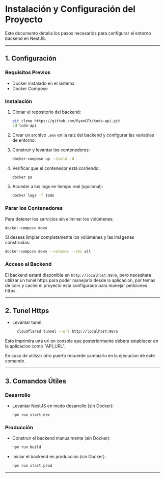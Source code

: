 # Instalación y Configuración del Proyecto

Este documento detalla los pasos necesarios para configurar el entorno backend en NestJS.

---

## 1. Configuración

### Requisitos Previos
- Docker instalado en el sistema
- Docker Compose

### Instalación

1. Clonar el repositorio del backend:
   ```sh
   git clone https://github.com/RyanCFX/todo-api.git
   cd todo-api
   ```

2. Crear un archivo `.env` en la raíz del backend y configurar las variables de entorno.

3. Construir y levantar los contenedores:
   ```sh
   docker-compose up --build -d
   ```

4. Verificar que el contenedor está corriendo:
   ```sh
   docker ps
   ```

5. Acceder a los logs en tiempo real (opcional):
   ```sh
   docker logs -f todo
   ```

### Parar los Contenedores
Para detener los servicios sin eliminar los volúmenes:
   ```sh
   docker-compose down
   ```
Si deseas limpiar completamente los volúmenes y las imágenes construidas:
   ```sh
   docker-compose down --volumes --rmi all
   ```

### Acceso al Backend
El backend estará disponible en `http://localhost:9876`, pero necesitara utilizar un tunel https para poder manejarlo desde la aplicacion,
por temas de cors y cache el proyecto esta configurado para manejar peticiones https.

---

## 2. Tunel Https

- Levantar tunel:
  ```sh
    cloudflared tunnel --url http://localhost:9876
  ```

Esto imprimira una url en console que posteriormente debera establecer en la aplicacion como "API_URL".

En caso de utilizar otro puerto recuerde cambiarlo en la ejecucion de este comando.

---

## 3. Comandos Útiles

### Desarrollo
- Levantar NestJS en modo desarrollo (sin Docker):
  ```sh
  npm run start:dev
  ```

### Producción
- Construir el backend manualmente (sin Docker):
  ```sh
  npm run build
  ```
- Iniciar el backend en producción (sin Docker):
  ```sh
  npm run start:prod
  ```

---